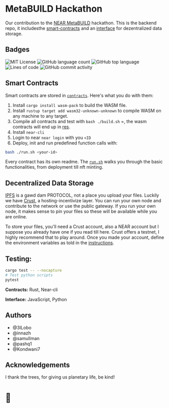 
# MetaBUILD Hackathon
Our contribution to the [NEAR MetaBUILD](https://metabuild.devpost.com) hackathon. This is the backend repo, it includesthe [smart-contracts](./contracts/) and an [interface](./interfaces/) for dezentralized data storage.

## Badges

<!-- Add badges from somewhere like: [shields.io](https://shields.io/) -->



![MIT License](https://img.shields.io/apm/l/atomic-design-ui.svg?style=for-the-badge)
![GitHub language count](https://img.shields.io/github/languages/count/AERX-dev/MetaBuildHackathon?style=for-the-badge&color=magenta)
![GitHub top language](https://img.shields.io/github/languages/top/AERX-dev/MetaBuildHackathon?style=for-the-badge&color=red)
![Lines of code](https://img.shields.io/tokei/lines/github/AERX-dev/MetaBuildHackathon?style=for-the-badge&color=orange)
![GitHub commit activity](https://img.shields.io/github/commit-activity/y/AERX-dev/MetaBuildHackathon?color=lightblue&style=for-the-badge)

## Smart Contracts

Smart contracts are stored in [`contracts`](./contracts/). Here's what you do with them:

1. Install ```cargo install wasm-pack``` to build the WASM file.
2. Install ```rustup target add wasm32-unknown-unknown``` to compile WASM on any machine to any target.
3. Compile all contracts and test with  ```bash ./build.sh``` =, the wasm contracts will end up in [res](./res/).
1. Install ```near-cli```
3. Login to near ```near login``` with you `<ID`
4. Deploy, init and run predefined function calls with:
```bash
bash ./run.sh <your-id>
```

Every contract has its own readme.
The [`run.sh`](run.sh) walks you through the basic functionalities, from deployment till nft minting.


## Decentralized Data Storage

[IPFS](https://ipfs.io/) is a gawd dam PROTOCOL, not a place you upload your files. Luckily we have [Crust](https://crust.network/), a hosting-incentivize layer. You can run your own node and contribute to the network or use the public gateway. If you run your own node, it makes sense to pin your files so these will be available while you are online.

To store your files, you'll need a Crust account, also a NEAR account but I suppose you already have one if you read till here. Crust offers a testnet, I highly recommend that to play around. Once you made your account, define the environment variables as told in the [instructions](./interfaces/crust_ipfs/README.md).

## Testing:
```bash
cargo test -- --nocapture
# Test python scripts
pytest
```

<!-- Start the server

```bash
  npm run start
```
 -->


**Contracts:** Rust, Near-cli

**Interface:** JavaScript, Python


## Authors

- @3lLobo
- @innazh
- @samullman
- @pashq1
- @Kondwani7

## Acknowledgements

I thank the trees, for giving us planetary life, be kind! 

# :seedling:
